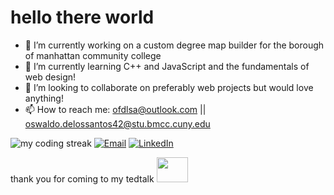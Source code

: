<!-- ![oswaldo fabrizio de los santos ascencio](https://github.com/user-attachments/assets/f742f472-a17c-436b-8817-b83ce81fb091) -->
# hello there world
- 🔭 I’m currently working on a custom degree map builder for the borough of manhattan community college
- 🌱 I’m currently learning C++ and JavaScript and the fundamentals of web design!
- 👯 I’m looking to collaborate on preferably web projects but would love anything!
- 📫 How to reach me: ofdlsa@outlook.com || oswaldo.delossantos42@stu.bmcc.cuny.edu

<img src="https://github-readme-streak-stats.herokuapp.com/?user=oswwwaldo" alt="my coding streak"/>
<!--
![html](https://img.shields.io/badge/HTML5-E34F26?style=for-the-badge&logo=html5&logoColor=white)
![css](https://img.shields.io/badge/CSS3-1572B6?style=for-the-badge&logo=css3&logoColor=white)
![js](https://img.shields.io/badge/JavaScript-F7DF1E?style=for-the-badge&logo=JavaScript&logoColor=white)
![php](https://img.shields.io/badge/PHP-777BB4?style=for-the-badge&logo=php&logoColor=white)
![react](https://img.shields.io/badge/React-20232A?style=for-the-badge&logo=react&logoColor=61DAFB)
![cpp](https://img.shields.io/badge/C%2B%2B-00599C?style=for-the-badge&logo=c%2B%2B&logoColor=white)
![java](https://img.shields.io/badge/Java-ED8B00?style=for-the-badge&logo=openjdk&logoColor=white)
-->
<a href="mailto:ofdlsa@outlook.com" target="_blank"><img src="https://img.shields.io/badge/Gmail-D14836?style=for-the-badge&logo=gmail&logoColor=white" alt="Email"></a>
<a href="https://www.linkedin.com/in/ofdlsa/" target="_blank"><img src="https://img.shields.io/badge/LinkedIn-0077B5?style=for-the-badge&logo=linkedin&logoColor=white" alt="LinkedIn"></a>

thank you for coming to my tedtalk <img src="https://github.com/user-attachments/assets/24584f29-5cf8-4e1f-8526-74cce1df84b4" width="50" height="40">
<!---
![oswwwaldo's GitHub stats](https://github-readme-stats.vercel.app/api?username=oswwwaldo&show_icons=true&theme=transparent&title_color=f78c05)
<a href="nicetry" target="_blank"><img src="https://img.shields.io/badge/Portfolio-%23000000.svg?style=for-the-badge&logo=firefox&logoColor=#FF7139" alt="Portfolio"></a>
https://github.com/Envoy-VC/awesome-badges?tab=readme-ov-file
-->
